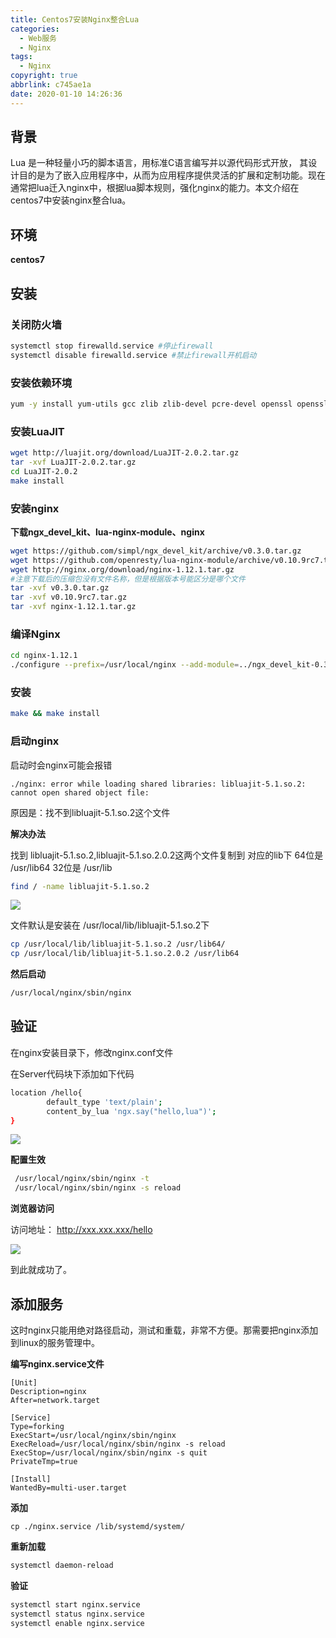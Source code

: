 ```yaml
---
title: Centos7安装Nginx整合Lua
categories:
  - Web服务
  - Nginx
tags:
  - Nginx
copyright: true
abbrlink: c745ae1a
date: 2020-01-10 14:26:36
---
```


## 背景

Lua 是一种轻量小巧的脚本语言，用标准C语言编写并以源代码形式开放， 其设计目的是为了嵌入应用程序中，从而为应用程序提供灵活的扩展和定制功能。现在通常把lua迁入nginx中，根据lua脚本规则，强化nginx的能力。本文介绍在centos7中安装nginx整合lua。

<!--more-->



## 环境

**centos7**



## 安装

### 关闭防火墙

```bash
systemctl stop firewalld.service #停止firewall
systemctl disable firewalld.service #禁止firewall开机启动
```

### 安装依赖环境

```bash
yum -y install yum-utils gcc zlib zlib-devel pcre-devel openssl openssl-devel wget
```

### 安装LuaJIT

```bash
wget http://luajit.org/download/LuaJIT-2.0.2.tar.gz
tar -xvf LuaJIT-2.0.2.tar.gz
cd LuaJIT-2.0.2
make install
```

### 安装nginx

**下载ngx_devel_kit、lua-nginx-module、nginx**

```bash
wget https://github.com/simpl/ngx_devel_kit/archive/v0.3.0.tar.gz
wget https://github.com/openresty/lua-nginx-module/archive/v0.10.9rc7.tar.gz
wget http://nginx.org/download/nginx-1.12.1.tar.gz 
#注意下载后的压缩包没有文件名称，但是根据版本号能区分是哪个文件
tar -xvf v0.3.0.tar.gz
tar -xvf v0.10.9rc7.tar.gz
tar -xvf nginx-1.12.1.tar.gz
```

### 编译Nginx

```bash
cd nginx-1.12.1
./configure --prefix=/usr/local/nginx --add-module=../ngx_devel_kit-0.3.0 --add-module=../lua-nginx-module-0.10.9rc7  --with-http_ssl_module  --with-http_stub_status_module  --with-http_gzip_static_module
```

### 安装

```bash
make && make install
```

### 启动nginx

启动时会nginx可能会报错

```
./nginx: error while loading shared libraries: libluajit-5.1.so.2: cannot open shared object file: 
```

原因是：找不到libluajit-5.1.so.2这个文件

**解决办法**

找到 libluajit-5.1.so.2,libluajit-5.1.so.2.0.2这两个文件复制到 对应的lib下
64位是 /usr/lib64
32位是 /usr/lib

```bash
find / -name libluajit-5.1.so.2
```

![](1.png)

文件默认是安装在 /usr/local/lib/libluajit-5.1.so.2下

```bash
cp /usr/local/lib/libluajit-5.1.so.2 /usr/lib64/
cp /usr/local/lib/libluajit-5.1.so.2.0.2 /usr/lib64
```

**然后启动**

```bash
/usr/local/nginx/sbin/nginx
```

## 验证

在nginx安装目录下，修改nginx.conf文件

在Server代码块下添加如下代码

```bash
location /hello{
        default_type 'text/plain';
        content_by_lua 'ngx.say("hello,lua")';
}
```

![](2.png)

**配置生效**

```bash
 /usr/local/nginx/sbin/nginx -t
 /usr/local/nginx/sbin/nginx -s reload
```

**浏览器访问** 

访问地址： http://xxx.xxx.xxx/hello

![](3.png)

到此就成功了。

## 添加服务

这时nginx只能用绝对路径启动，测试和重载，非常不方便。那需要把nginx添加到linux的服务管理中。

**编写nginx.service文件**

```
[Unit]
Description=nginx
After=network.target

[Service]
Type=forking
ExecStart=/usr/local/nginx/sbin/nginx
ExecReload=/usr/local/nginx/sbin/nginx -s reload
ExecStop=/usr/local/nginx/sbin/nginx -s quit
PrivateTmp=true

[Install]
WantedBy=multi-user.target
```

**添加**

```
cp ./nginx.service /lib/systemd/system/
```

**重新加载**

```bash
systemctl daemon-reload
```

**验证**

```bash
systemctl start nginx.service
systemctl status nginx.service
systemctl enable nginx.service
```

